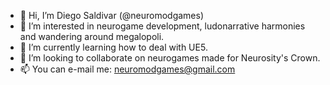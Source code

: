 - 👋 Hi, I’m Diego Saldivar (@neuromodgames)
- 👀 I’m interested in neurogame development, ludonarrative harmonies and wandering around megalopoli.
- 🌱 I’m currently learning how to deal with UE5.
- 💞️ I’m looking to collaborate on neurogames made for Neurosity's Crown.
- 📫 You can e-mail me: neuromodgames@gmail.com

<!---
neuromodgames/neuromodgames is a ✨ special ✨ repository because its `README.md` (this file) appears on your GitHub profile.
You can click the Preview link to take a look at your changes.
--->
